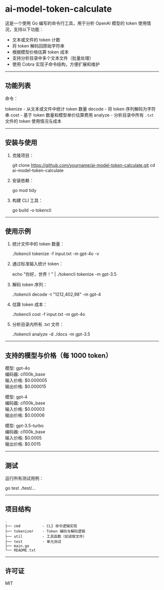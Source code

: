 ai-model-token-calculate
=========================

这是一个使用 Go 编写的命令行工具，用于分析 OpenAI 模型的 token 使用情况，支持以下功能：

- 文本或文件的 token 计数
- 将 token 解码回原始字符串
- 根据模型价格估算 token 成本
- 支持分析目录中多个文本文件（批量处理）
- 使用 Cobra 实现子命令结构，方便扩展和维护

----------------------------------------
功能列表
----------------------------------------

命令：

  tokenize   - 从文本或文件中统计 token 数量
  decode     - 将 token 序列解码为字符串
  cost       - 基于 token 数量和模型单价估算费用
  analyze    - 分析目录中所有 `.txt` 文件的 token 使用情况与成本

----------------------------------------
安装与使用
----------------------------------------

1. 克隆项目：

   git clone https://github.com/yourname/ai-model-token-calculate.git
   cd ai-model-token-calculate

2. 安装依赖：

   go mod tidy

3. 构建 CLI 工具：

   go build -o tokencli

----------------------------------------
使用示例
----------------------------------------

1. 统计文件中的 token 数量：

   ./tokencli tokenize -f input.txt -m gpt-4o -v

2. 通过标准输入统计 token：

   echo "你好，世界！" | ./tokencli tokenize -m gpt-3.5

3. 解码 token 序列：

   ./tokencli decode -t "1212,402,98" -m gpt-4

4. 估算 token 成本：

   ./tokencli cost -f input.txt -m gpt-4o

5. 分析目录内所有 .txt 文件：

   ./tokencli analyze -d ./docs -m gpt-3.5

----------------------------------------
支持的模型与价格（每 1000 token）
----------------------------------------

模型:         gpt-4o  
编码器:       cl100k_base  
输入价格:     $0.000005  
输出价格:     $0.000015  

模型:         gpt-4  
编码器:       cl100k_base  
输入价格:     $0.00003  
输出价格:     $0.00006  

模型:         gpt-3.5-turbo  
编码器:       cl100k_base  
输入价格:     $0.0005  
输出价格:     $0.0015  

----------------------------------------
测试
----------------------------------------

运行所有测试用例：

   go test ./test/...

----------------------------------------
项目结构
----------------------------------------

``````
.
├── cmd          - CLI 命令逻辑实现
├── tokenizer    - Token 编码与解码逻辑
├── util         - 工具函数（如读取文件）
├── test         - 单元测试
├── main.go
└── README.txt
``````

----------------------------------------
许可证
----------------------------------------

MIT


